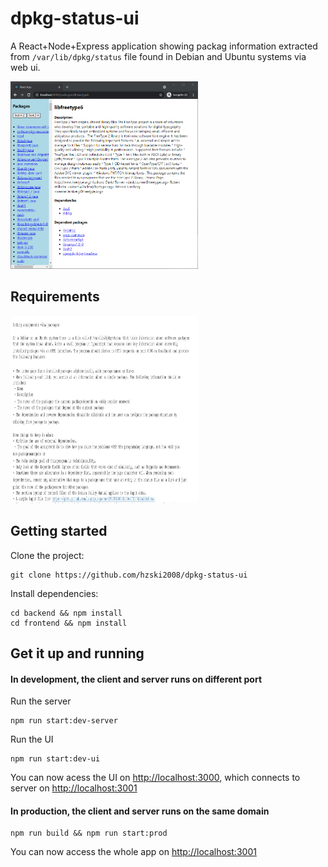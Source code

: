 # dpkg-status-ui

A React+Node+Express application showing packag information extracted from `/var/lib/dpkg/status` file found in Debian and
Ubuntu systems via web ui.

<img src="demo.PNG" width="300" height="300"/>

## Requirements
<img src="req.PNG" width="300" height="300"/>

## Getting started

Clone the project:

```
git clone https://github.com/hzski2008/dpkg-status-ui
```

Install dependencies:
```
cd backend && npm install
cd frontend && npm install
```

## Get it up and running

#### In development, the client and server runs on different port

Run the server
```
npm run start:dev-server
```

Run the UI
```
npm run start:dev-ui
```

You can now acess the UI on <http://localhost:3000>, which connects to server on <http://localhost:3001>

#### In production, the client and server runs on the same domain
```
npm run build && npm run start:prod
```

You can now access the whole app on <http://localhost:3001>

